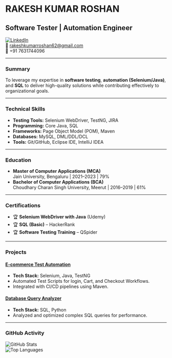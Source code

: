 # RAKESH KUMAR ROSHAN  
## Software Tester | Automation Engineer  

[![LinkedIn](https://img.shields.io/badge/LinkedIn-Connect-%230A66C2?style=flat&logo=linkedin)](https://www.linkedin.com/in/rakesh9254/)  
📧 rakeshkumarroshan62@gmail.com  
📱 +91 7631744096  

---

### **Summary**  
To leverage my expertise in **software testing**, **automation (Selenium/Java)**, and **SQL** to deliver high-quality solutions while contributing effectively to organizational goals.  

---

### **Technical Skills**  
- **Testing Tools:** Selenium WebDriver, TestNG, JIRA  
- **Programming:** Core Java, SQL  
- **Frameworks:** Page Object Model (POM), Maven  
- **Databases:** MySQL, DML/DDL/DCL  
- **Tools:** Git/GitHub, Eclipse IDE, IntelliJ IDEA 

---

### **Education**  
- **Master of Computer Applications (MCA)**  
  Jain University, Bengaluru | 2021–2023 | 79%  
- **Bachelor of Computer Applications (BCA)**  
  Choudhary Charan Singh University, Meerut | 2016–2019 | 61%  

---

### **Certifications**  
- 🏆 **Selenium WebDriver with Java** (Udemy)  
- 🏆 **SQL (Basic)** – HackerRank  
- 🏆 **Software Testing Training** – QSpider  

---

### **Projects**  
#### [E-commerce Test Automation](https://github.com/Rakesh9254/Selenium)  
- **Tech Stack:** Selenium, Java, TestNG  
- Automated Test Scripts for login, Cart, and Checkout Workflows.  
- Integrated with CI/CD pipelines using Maven.  

#### [Database Query Analyzer](https://github.com/Rakesh9254/your-project-repo)  
- **Tech Stack:** SQL, Python  
- Analyzed and optimized complex SQL queries for performance.  

---

### **GitHub Activity**  
![GitHub Stats](https://github-readme-stats.vercel.app/api?username=Rakesh9254&show_icons=true&theme=dark)  
![Top Languages](https://github-readme-stats.vercel.app/api/top-langs/?username=Rakesh9254&layout=compact&theme=dark)  
